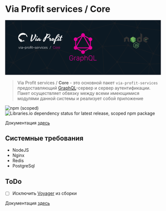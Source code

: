 # Via Profit services / Core

![via-profit-services-cover](./assets/via-profit-services-cover.png)

> Via Profit services / **Core** - это основной пакет `via-profit-services` предоставляющий [GraphQL](https://graphql.org/)-сервер и сервер аутентификации. Пакет осуществляет обвязку между всеми имеющимися модулями данной системы и реализует собой приложение


![npm (scoped)](https://img.shields.io/npm/v/@via-profit-services/core?color=blue)
![Libraries.io dependency status for latest release, scoped npm package](https://img.shields.io/librariesio/release/npm/@via-profit-services/core?color=red)


Документация [здесь](./docs/README.md)

## Системные требования
 - NodeJS
 - Nginx
 - Redis
 - PostgreSql

## ToDo

 - [ ] Исключить [Voyager](https://github.com/APIs-guru/graphql-voyager) из сборки

Документация [здесь](./docs/README.md)

